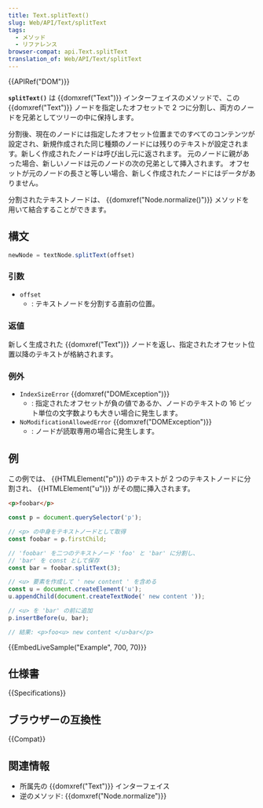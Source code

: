 ```yaml
---
title: Text.splitText()
slug: Web/API/Text/splitText
tags:
  - メソッド
  - リファレンス
browser-compat: api.Text.splitText
translation_of: Web/API/Text/splitText
---
```

{{APIRef("DOM")}}

**`splitText()`** は {{domxref("Text")}} インターフェイスのメソッドで、この {{domxref("Text")}} ノードを指定したオフセットで 2 つに分割し、両方のノードを兄弟としてツリーの中に保持します。

分割後、現在のノードには指定したオフセット位置までのすべてのコンテンツが設定され、新規作成された同じ種類のノードには残りのテキストが設定されます。新しく作成されたノードは呼び出し元に返されます。
元のノードに親があった場合、新しいノードは元のノードの次の兄弟として挿入されます。
オフセットが元のノードの長さと等しい場合、新しく作成されたノードにはデータがありません。

分割されたテキストノードは、 {{domxref("Node.normalize()")}} メソッドを用いて結合することができます。

## 構文

```js
newNode = textNode.splitText(offset)
```

### 引数

- `offset`
  - : テキストノードを分割する直前の位置。

### 返値

新しく生成された {{domxref("Text")}} ノードを返し、指定されたオフセット位置以降のテキストが格納されます。

### 例外

- `IndexSizeError` {{domxref("DOMException")}}
  - : 指定されたオフセットが負の値であるか、ノードのテキストの 16 ビット単位の文字数よりも大きい場合に発生します。
- `NoModificationAllowedError` {{domxref("DOMException")}}
  - : ノードが読取専用の場合に発生します。

## 例

この例では、 {{HTMLElement("p")}} のテキストが 2 つのテキストノードに分割され、 {{HTMLElement("u")}} がその間に挿入されます。

```html
<p>foobar</p>
```

```js
const p = document.querySelector('p');

// <p> の中身をテキストノードとして取得
const foobar = p.firstChild;

// 'foobar' を二つのテキストノード 'foo' と 'bar' に分割し、
// 'bar' を const として保存
const bar = foobar.splitText(3);

// <u> 要素を作成して ' new content ' を含める
const u = document.createElement('u');
u.appendChild(document.createTextNode(' new content '));

// <u> を 'bar' の前に追加
p.insertBefore(u, bar);

// 結果: <p>foo<u> new content </u>bar</p>
```

{{EmbedLiveSample("Example", 700, 70)}}

## 仕様書

{{Specifications}}

## ブラウザーの互換性

{{Compat}}

## 関連情報

- 所属先の {{domxref("Text")}} インターフェイス
- 逆のメソッド: {{domxref("Node.normalize")}}
